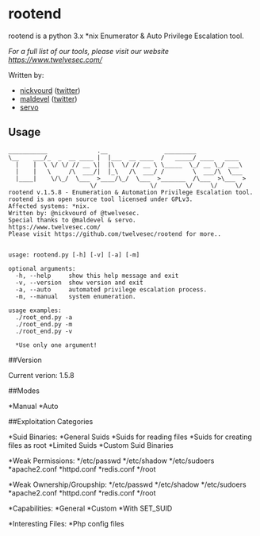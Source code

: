 # rootend

rootend is a python 3.x *nix Enumerator & Auto Privilege Escalation tool.

*For a full list of our tools, please visit our website <https://www.twelvesec.com/>*

Written by:

* [nickvourd](https://github.com/nickvourd) ([twitter](https://twitter.com/nickvourd))
* [maldevel](https://github.com/maldevel) ([twitter](https://twitter.com/maldevel))
* [servo](https://github.com/gbkaragiannidis) 



## Usage

```
___________              .__                _________              
\__    ___/_  _  __ ____ |  |___  __ ____  /   _____/ ____   ____  
  |    |  \ \/ \/ // __ \|  |\  \/ // __ \ \_____  \_/ __ \_/ ___\ 
  |    |   \     /\  ___/|  |_\   /\  ___/ /        \  ___/\  \___ 
  |____|    \/\_/  \___  >____/\_/  \___  >_______  /\___  >\___  >
                       \/               \/        \/     \/     \/ 
rootend v.1.5.8 - Enumeration & Automation Privilege Escalation tool.
rootend is an open source tool licensed under GPLv3.
Affected systems: *nix.
Written by: @nickvourd of @twelvesec.
Special thanks to @maldevel & servo.
https://www.twelvesec.com/
Please visit https://github.com/twelvesec/rootend for more..


usage: rootend.py [-h] [-v] [-a] [-m]

optional arguments:
  -h, --help     show this help message and exit
  -v, --version  show version and exit
  -a, --auto     automated privilege escalation process.
  -m, --manual   system enumeration.

usage examples:
  ./root_end.py -a
  ./root_end.py -m
  ./root_end.py -v

  *Use only one argument!

```

##Version

Current verion: 1.5.8

##Modes

*Manual
*Auto

##Exploitation Categories

*Suid Binaries:
  *General Suids 
  *Suids for reading files
  *Suids for creating files as root
  *Limited Suids
  *Custom Suid Binaries
 
 *Weak Permissions:
  */etc/passwd
  */etc/shadow
  */etc/sudoers
  *apache2.conf
  *httpd.conf
  *redis.conf
  */root
 
 *Weak Ownership/Groupship:
  */etc/passwd
  */etc/shadow
  */etc/sudoers
  *apache2.conf
  *httpd.conf
  *redis.conf
  */root
 
 *Capabilities:
  *General
  *Custom
  *With SET_SUID
  
 *Interesting Files:
  *Php config files
